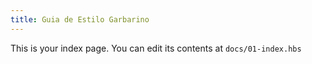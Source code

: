 ```yaml
---
title: Guia de Estilo Garbarino
---
```


This is your index page. You can edit its contents at `docs/01-index.hbs`
